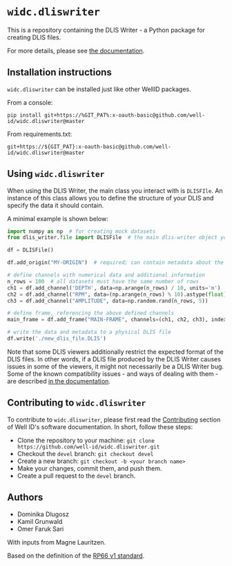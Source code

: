 # `widc.dliswriter`

This is a repository containing the DLIS Writer - a Python package for creating DLIS files.

For more details, please see [the documentation](https://well-id-widcdliswriter.readthedocs-hosted.com/en/latest/).

## Installation instructions
`widc.dliswriter` can be installed just like other WellID packages.

From a console:

```commandline
pip install git+https://%GIT_PAT%:x-oauth-basic@github.com/well-id/widc.dliswriter@master
```

From requirements.txt:

```commandline
git+https://${GIT_PAT}:x-oauth-basic@github.com/well-id/widc.dliswriter@master
```

## Using `widc.dliswriter`
When using the DLIS Writer, the main class you interact with is `DLISFIle`.
An instance of this class allows you to define the structure of your DLIS and specify the data it should contain.

A minimal example is shown below:

```python
import numpy as np  # for creating mock datasets
from dlis_writer.file import DLISFile  # the main dlis-writer object you will interact with

df = DLISFile()

df.add_origin("MY-ORIGIN")  # required; can contain metadata about the well, scan procedure, etc.

# define channels with numerical data and additional information
n_rows = 100  # all datasets must have the same number of rows
ch1 = df.add_channel('DEPTH', data=np.arange(n_rows) / 10, units='m')
ch2 = df.add_channel("RPM", data=(np.arange(n_rows) % 10).astype(float))
ch3 = df.add_channel("AMPLITUDE", data=np.random.rand(n_rows, 5))

# define frame, referencing the above defined channels
main_frame = df.add_frame("MAIN-FRAME", channels=(ch1, ch2, ch3), index_type='BOREHOLE-DEPTH')

# write the data and metadata to a physical DLIS file
df.write('./new_dlis_file.DLIS')
```

Note that some DLIS viewers additionally restrict the expected format of the DLIS files.
In other words, if a DLIS file produced by the DLIS Writer causes issues in some of the viewers,
it might not necessarily be a DLIS Writer bug.
Some of the known compatibility issues - and ways of dealing with them - are described 
[in the documentation](https://well-id-widcdliswriter.readthedocs-hosted.com/en/latest/userguide/compatibilityissues.html).


## Contributing to `widc.dliswriter`
To contribute to `widc.dliswriter`, please first read the 
[Contributing](https://well-id-well-id-software-documentation.readthedocs-hosted.com/en/latest/for_developers/contribute.html) 
section of Well ID's software documentation. In short, follow these steps:

* Clone the repository to your machine: `git clone https://github.com/well-id/widc.dliswriter.git`
* Checkout the `devel` branch: `git checkout devel`
* Create a new branch: `git checkout -b <your branch name>`
* Make your changes, commit them, and push them.
* Create a pull request to the `devel` branch.

## Authors
* Dominika Dlugosz
* Kamil Grunwald
* Omer Faruk Sari

With inputs from Magne Lauritzen.

Based on the definition of the [RP66 v1 standard](https://energistics.org/sites/default/files/RP66/V1/Toc/main.html).
